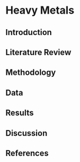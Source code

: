 # Heavy Metals


## Introduction



## Literature Review



## Methodology


## Data


## Results



## Discussion


## References

